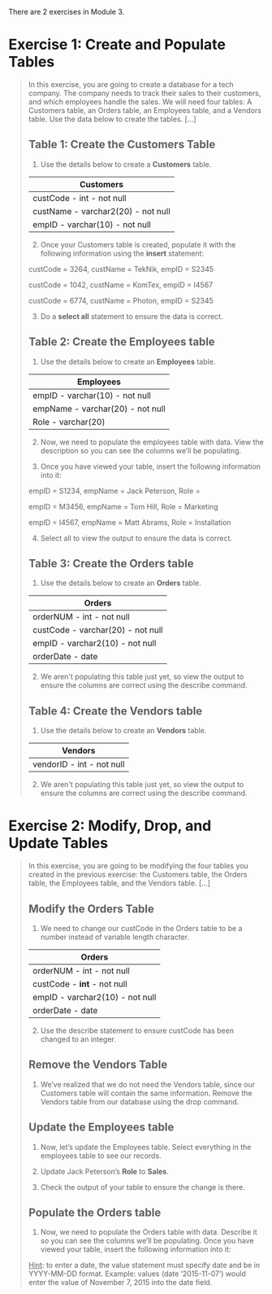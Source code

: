There are 2 exercises in Module 3.

# Exercise 1: Create and Populate Tables

>In this exercise, you are going to create a database for a tech company. The company needs to track their sales to their customers, and which employees handle the sales. We will need four tables: A Customers table, an Orders table, an Employees table, and a Vendors table. Use the data below to create the tables. [...]
>
>## Table 1: Create the Customers Table
>
>1. Use the details below to create a **Customers** table.
>
>| Customers                          |
>|------------------------------------|
>| custCode - int - not null          |
>| custName - varchar2(20) - not null |
>| empID - varchar(10) - not null     |
>
>2. Once your Customers table is created, populate it with the following information using the **insert** statement:
>
>custCode = 3264, custName = TekNik, empID = S2345
>
>custCode = 1042, custName = KomTex, empID = I4567
>
>custCode = 6774, custName = Photon, empID = S2345
>
>3. Do a **select all** statement to ensure the data is correct.
>
>## Table 2: Create the Employees table
>
>1. Use the details below to create an **Employees** table.
>
>| Employees                        |
>|----------------------------------|
>| empID - varchar(10) - not null   |
>| empName - varchar(20) - not null |
>| Role - varchar(20)               |
>
>2. Now, we need to populate the employees table with data. View the description so you can see the columns we’ll be populating. 
>
>3. Once you have viewed your table, insert the following information into it:
>
>empID = S1234, empName = Jack Peterson, Role = 
>
>empID = M3456, empName = Tom Hill, Role = Marketing
>
>empID = I4567, empName = Matt Abrams, Role = Installation
>
>4. Select all to view the output to ensure the data is correct.
>
>## Table 3: Create the Orders table
>
>1. Use the details below to create an **Orders** table.
>
>| Orders                            |
>|-----------------------------------|
>| orderNUM - int - not null         |
>| custCode - varchar(20) - not null |
>| empID - varchar2(10) - not null   |
>| orderDate - date                  |
>
>2. We aren't populating this table just yet, so view the output to ensure the columns are correct using the describe command.
>
>## Table 4: Create the Vendors table
>
>1. Use the details below to create an **Vendors** table.
>
>| Vendors                           |
>|-----------------------------------|
>| vendorID - int - not null         |
>
>2. We aren't populating this table just yet, so view the output to ensure the columns are correct using the describe command.

# Exercise 2: Modify, Drop, and Update Tables

>In this exercise, you are going to be modifying the four tables you created in the previous exercise: the Customers table, the Orders table, the Employees table, and the Vendors table. [...]
>## Modify the Orders Table
>
>1. We need to change our custCode in the Orders table to be a number instead of variable length character. 
>
>| Orders                            |
>|-----------------------------------|
>| orderNUM - int - not null         |
>| custCode - **int** - not null     |
>| empID - varchar2(10) - not null   |
>| orderDate - date                  |
>
>2. Use the describe statement to ensure custCode has been changed to an integer.
>
>## Remove the Vendors Table
>
>1. We’ve realized that we do not need the Vendors table, since our Customers table will contain the same information. Remove the Vendors table from our database using the drop command.
>
>## Update the Employees table
>
>1. Now, let’s update the Employees table. Select everything in the employees table to see our records.
>
>2. Update Jack Peterson’s **Role** to **Sales**.
>
>3. Check the output of your table to ensure the change is there.
>
>## Populate the Orders table
>
>1. Now, we need to populate the Orders table with data. Describe it so you can see the columns we’ll be populating. Once you have viewed your table, insert the following information into it: 
>
><ins>Hint</ins>: to enter a date, the value statement must specify date and be in YYYY-MM-DD format. Example: values (date ‘2015-11-07’) would enter the value of November 7, 2015 into the date field.
